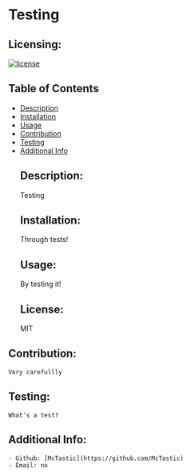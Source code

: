 # Testing
## Licensing:
[![license](https://img.shields.io/badge/license-MIT-blue)](https://shields.io)
 ## Table of Contents 
- [Description](#description)
- [Installation](#installation)
- [Usage](#usage)
- [Contribution](#contribution)
- [Testing](#testing)
- [Additional Info](#additional-info)
  ## Description:
    Testing
  ## Installation:
    Through tests!
  ## Usage:
    By testing it!
  ## License:
    MIT
 ## Contribution:
    Very carefullly
 ## Testing:
    What's a test?
  ## Additional Info:
    - Github: [McTastic](https://github.com/McTastic)
    - Email: no 